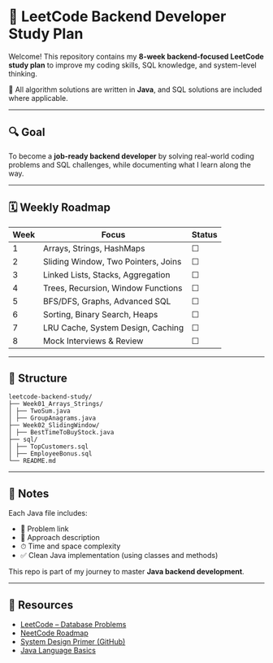 # 🧠 LeetCode Backend Developer Study Plan

Welcome! This repository contains my **8-week backend-focused LeetCode study plan** to improve my coding skills, SQL knowledge, and system-level thinking.

📝 All algorithm solutions are written in **Java**, and SQL solutions are included where applicable.

---

## 🔍 Goal

To become a **job-ready backend developer** by solving real-world coding problems and SQL challenges, while documenting what I learn along the way.

---

## 🗓️ Weekly Roadmap

| Week | Focus                                     | Status |
|------|-------------------------------------------|--------|
| 1    | Arrays, Strings, HashMaps                 | ☐      |
| 2    | Sliding Window, Two Pointers, Joins       | ☐      |
| 3    | Linked Lists, Stacks, Aggregation         | ☐      |
| 4    | Trees, Recursion, Window Functions        | ☐      |
| 5    | BFS/DFS, Graphs, Advanced SQL             | ☐      |
| 6    | Sorting, Binary Search, Heaps             | ☐      |
| 7    | LRU Cache, System Design, Caching         | ☐      |
| 8    | Mock Interviews & Review                  | ☐      |

---
## 📁 Structure
```
leetcode-backend-study/
├── Week01_Arrays_Strings/
│ ├── TwoSum.java
│ ├── GroupAnagrams.java
├── Week02_SlidingWindow/
│ ├── BestTimeToBuyStock.java
├── sql/
│ ├── TopCustomers.sql
│ ├── EmployeeBonus.sql
└── README.md
```
---

## 💾 Notes

Each Java file includes:
- 🔗 Problem link
- 📌 Approach description
- ⏱ Time and space complexity
- ✅ Clean Java implementation (using classes and methods)

This repo is part of my journey to master **Java backend development**.

---

## 🚀 Resources

- [LeetCode – Database Problems](https://leetcode.com/problemset/database/)
- [NeetCode Roadmap](https://neetcode.io/)
- [System Design Primer (GitHub)](https://github.com/donnemartin/system-design-primer)
- [Java Language Basics](https://docs.oracle.com/javase/tutorial/)
